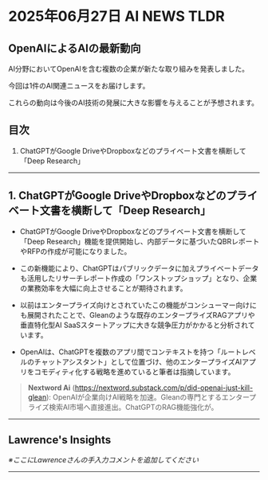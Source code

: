 # 2025年06月27日 AI NEWS TLDR

## OpenAIによるAIの最新動向

AI分野においてOpenAIを含む複数の企業が新たな取り組みを発表しました。

今回は1件のAI関連ニュースをお届けします。

これらの動向は今後のAI技術の発展に大きな影響を与えることが予想されます。

## 目次

1. ChatGPTがGoogle DriveやDropboxなどのプライベート文書を横断して「Deep Research」

---

## 1. ChatGPTがGoogle DriveやDropboxなどのプライベート文書を横断して「Deep Research」

- ChatGPTがGoogle DriveやDropboxなどのプライベート文書を横断して「Deep Research」機能を提供開始し、内部データに基づいたQBRレポートやRFPの作成が可能になりました。

- この新機能により、ChatGPTはパブリックデータに加えプライベートデータも活用したリサーチレポート作成の「ワンストップショップ」となり、企業の業務効率を大幅に向上させることが期待されます。

- 以前はエンタープライズ向けとされていたこの機能がコンシューマー向けにも展開されたことで、Gleanのような既存のエンタープライズRAGアプリや垂直特化型AI SaaSスタートアップに大きな競争圧力がかかると分析されています。

- OpenAIは、ChatGPTを複数のアプリ間でコンテキストを持つ「ルートレベルのチャットアシスタント」として位置づけ、他のエンタープライズAIアプリをコモディティ化する戦略を進めていると筆者は指摘しています。

> **Nextword Ai** (https://nextword.substack.com/p/did-openai-just-kill-glean): OpenAIが企業向けAI戦略を加速。Gleanの専門とするエンタープライズ検索AI市場へ直接進出。ChatGPTのRAG機能強化が。

---

## Lawrence's Insights

*※ここにLawrenceさんの手入力コメントを追加してください*

---
